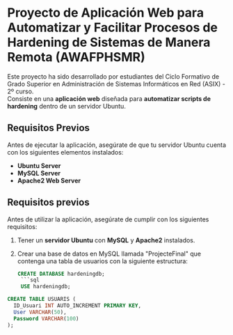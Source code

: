 # Proyecto de Aplicación Web para Automatizar y Facilitar Procesos de Hardening de Sistemas de Manera Remota (AWAFPHSMR)

Este proyecto ha sido desarrollado por estudiantes del Ciclo Formativo de Grado Superior en Administración de Sistemas Informáticos en Red (ASIX) - 2º curso.  
Consiste en una **aplicación web** diseñada para **automatizar scripts de hardening** dentro de un servidor Ubuntu.

## Requisitos Previos

Antes de ejecutar la aplicación, asegúrate de que tu servidor Ubuntu cuenta con los siguientes elementos instalados:

- **Ubuntu Server**
- **MySQL Server**
- **Apache2 Web Server**

## Requisitos previos

Antes de utilizar la aplicación, asegúrate de cumplir con los siguientes requisitos:

1. Tener un **servidor Ubuntu** con **MySQL** y **Apache2** instalados.
2. Crear una base de datos en MySQL llamada "ProjecteFinal" que contenga una tabla de usuarios con la siguiente estructura:

   ```sql
   CREATE DATABASE hardeningdb;
    ```sql
    USE hardeningdb;
```sql
CREATE TABLE USUARIS (
  ID_Usuari INT AUTO_INCREMENT PRIMARY KEY,
  User VARCHAR(50),
  Password VARCHAR(100)
);
